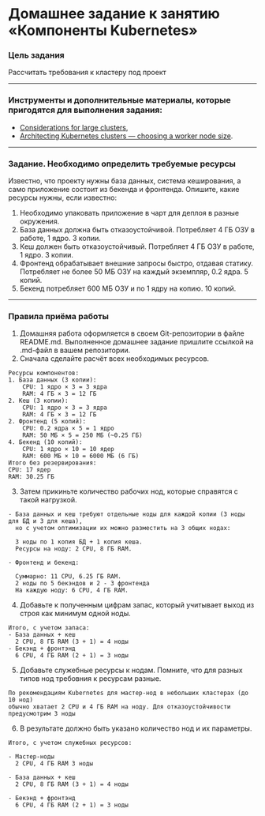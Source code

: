 # Домашнее задание к занятию «Компоненты Kubernetes»

### Цель задания

Рассчитать требования к кластеру под проект

------

### Инструменты и дополнительные материалы, которые пригодятся для выполнения задания:

- [Considerations for large clusters](https://kubernetes.io/docs/setup/best-practices/cluster-large/),
- [Architecting Kubernetes clusters — choosing a worker node size](https://learnk8s.io/kubernetes-node-size).

------

### Задание. Необходимо определить требуемые ресурсы
Известно, что проекту нужны база данных, система кеширования, а само приложение состоит из бекенда и фронтенда. Опишите, какие ресурсы нужны, если известно:

1. Необходимо упаковать приложение в чарт для деплоя в разные окружения. 
2. База данных должна быть отказоустойчивой. Потребляет 4 ГБ ОЗУ в работе, 1 ядро. 3 копии. 
3. Кеш должен быть отказоустойчивый. Потребляет 4 ГБ ОЗУ в работе, 1 ядро. 3 копии. 
4. Фронтенд обрабатывает внешние запросы быстро, отдавая статику. Потребляет не более 50 МБ ОЗУ на каждый экземпляр, 0.2 ядра. 5 копий. 
5. Бекенд потребляет 600 МБ ОЗУ и по 1 ядру на копию. 10 копий.

----

### Правила приёма работы

1. Домашняя работа оформляется в своем Git-репозитории в файле README.md. Выполненное домашнее задание пришлите ссылкой на .md-файл в вашем репозитории.
2. Сначала сделайте расчёт всех необходимых ресурсов.

```
Ресурсы компонентов:
1. База данных (3 копии):
    CPU: 1 ядро × 3 = 3 ядра
    RAM: 4 ГБ × 3 = 12 ГБ
2. Кеш (3 копии):
    CPU: 1 ядро × 3 = 3 ядра
    RAM: 4 ГБ × 3 = 12 ГБ
2. Фронтенд (5 копий):
    CPU: 0.2 ядра × 5 = 1 ядро
    RAM: 50 МБ × 5 = 250 МБ (~0.25 ГБ)
4. Бекенд (10 копий):
    CPU: 1 ядро × 10 = 10 ядер
    RAM: 600 МБ × 10 = 6000 МБ (6 ГБ)
Итого без резервирования:
CPU: 17 ядер
RAM: 30.25 ГБ

```
3. Затем прикиньте количество рабочих нод, которые справятся с такой нагрузкой.

```
- База данных и кеш требуют отдельные ноды для каждой копии (3 ноды для БД и 3 для кеша),
  но с учетом оптимизации их можно разместить на 3 общих нодах:

  3 ноды по 1 копия БД + 1 копия кеша.
  Ресурсы на ноду: 2 CPU, 8 ГБ RAM. 

- Фронтенд и бекенд:

  Суммарно: 11 CPU, 6.25 ГБ RAM.
  2 ноды по 5 бекэндов и 2 - 3 фронтенда
  На каждую ноду: 6 CPU, 4 ГБ RAM.
```

4. Добавьте к полученным цифрам запас, который учитывает выход из строя как минимум одной ноды. 

```
Итого, с учетом запаса:
- База данных + кеш
  2 CPU, 8 ГБ RAM (3 + 1) = 4 ноды
- Бекэнд + фронтэнд
  6 CPU, 4 ГБ RAM (2 + 1) = 3 ноды
```

5. Добавьте служебные ресурсы к нодам. Помните, что для разных типов нод требовния к ресурсам разные. 

```
По рекомендациям Kubernetes для мастер-нод в небольших кластерах (до 10 нод)
обычно хватает 2 CPU и 4 ГБ RAM на ноду. Для отказоустойчивости предусмотрим 3 ноды 
```

6. В результате должно быть указано количество нод и их параметры.

```
Итого, с учетом служебных ресурсов:

- Мастер-ноды
  2 CPU, 4 ГБ RAM 3 ноды

- База данных + кеш
  2 CPU, 8 ГБ RAM (3 + 1) = 4 ноды

- Бекэнд + фронтэнд
  6 CPU, 4 ГБ RAM (2 + 1) = 3 ноды
  ```
